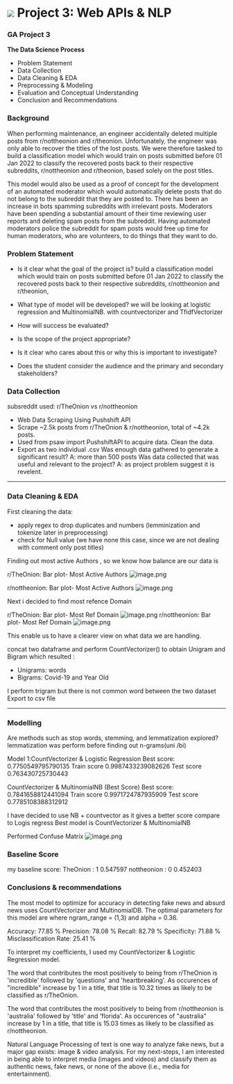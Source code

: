 # ![](https://ga-dash.s3.amazonaws.com/production/assets/logo-9f88ae6c9c3871690e33280fcf557f33.png) Project 3: Web APIs & NLP

### GA Project 3

**The Data Science Process**
- Problem Statement
- Data Collection
- Data Cleaning & EDA
- Preprocessing & Modeling
- Evaluation and Conceptual Understanding
- Conclusion and Recommendations

###  Background

When performing maintenance, an engineer accidentally deleted multiple posts from r/nottheonion and r/theonion. Unfortunately, the engineer was only able to recover the titles of the lost posts. We were therefore tasked to build a classification model which would train on posts submitted before 01 Jan 2022 to classify the recovered posts back to their respective subreddits, r/nottheonion and r/theonion, based solely on the post titles.

This model would also be used as a proof of concept for the development of an automated moderator which would automatically delete posts that do not belong to the subreddit that they are posted to. There has been an increase in bots spamming subreddits with irrelevant posts. Moderators have been spending a substantial amount of their time reviewing user reports and deleting spam posts from the subreddit. Having automated moderators police the subreddit for spam posts would free up time for human moderators, who are volunteers, to do things that they want to do.


### Problem Statement

- Is it clear what the goal of the project is?
build a classification model which would train on posts submitted before 01 Jan 2022 to classify the recovered posts back to their respective subreddits, r/nottheonion and r/theonion,

- What type of model will be developed?
we will be looking at logistic regression and MultinomialNB. with countvectorizer and TfidfVectorizer
- How will success be evaluated?

- Is the scope of the project appropriate?

- Is it clear who cares about this or why this is important to investigate?

- Does the student consider the audience and the primary and secondary stakeholders?





### Data Collection
subsreddit used: r/TheOnion vs r/nottheonion
- Web Data Scraping Using Pushshift API
- Scrape ~2.5k posts from r/TheOnion & r/nottheonion, total of ~4.2k posts. 
- Used from psaw import PushshiftAPI to acquire data. Clean the data.
- Export as two individual .csv
Was enough data gathered to generate a significant result?
A: more than 500 posts 
Was data collected that was useful and relevant to the project?
A: as project problem suggest it is revelent.

---
### Data Cleaning & EDA
First cleaning the data: 
- apply regex to drop duplicates and numbers (lemminization and tokenize later in preprocessing)
- check for Null value (we have none this case, since we are not dealing with comment only post titles)

Finding out most active Authors , so we know how balance are our data is

r/TheOnion: Bar plot- Most Active Authors
![image.png](https://ibb.co/WVL8qY2)

r/nottheonion: Bar plot- Most Active Authors
![image.png](https://ibb.co/N71Qvcs)

Next i decided to find most refence Domain 

r/TheOnion: Bar plot- Most Ref Domain
![image.png](https://ibb.co/19snJ75)
r/nottheonion: Bar plot- Most Ref Domain
![image.png](https://ibb.co/prhTTcR)

This enable us to have a clearer view on what data we are handling.

concat two dataframe and perform CountVectorizer() to obtain Unigram and Bigram which 
resulted :

- Unigrams: words
- Bigrams: Covid-19 and Year Old

I perform trigram but there is not common word between the two dataset
Export to csv file

---
### Modelling
Are methods such as stop words, stemming, and lemmatization explored?
lemmatization was perform before finding out n-grams(uni /bi)

Model 1:CountVectorizer & Logistic Regression
Best score: 0.7750549795790135
Train score 0.9987433239082626
Test score 0.763430725730443

CountVectorizer & MultinomialNB (Best Score)
Best score: 0.7841658812441094
Train score 0.9971724787935909
Test score 0.7785108388312912

I have decided to use NB + countvector as it gives a better score compare to Logis regress
Best model is CountVectorizer & MultinomialNB

Performed Confuse Matrix
![image.png](https://ibb.co/xhX70Fz)


### Baseline Score ###
my baseline score: 
TheOnion  :    1    0.547597
nottheonion :  0    0.452403

### Conclusions & recommendations

The most model to optimize for accuracy in detecting fake news and absurd news uses CountVectorizer and MultinomialDB. The optimal parameters for this model are where ngram_range = (1,3) and alpha = 0.36.

Accuracy: 77.85 %
Precision: 78.08 %
Recall: 82.79 %
Specificity: 71.88 %
Misclassification Rate: 25.41 %

To interpret my coefficients, I used my CountVectorizer & Logistic Regression model.

The word that contributes the most positively to being from r/TheOnion is 'incredible' followed by 'questions' and 'heartbreaking'.
    As occurences of "incredible" increase by 1 in a title, that title is 10.32 times as likely to be classified as r/TheOnion.

The word that contributes the most positively to being from r/nottheonion is 'australia' followed by 'title' and 'florida'.
    As occurences of "australia" increase by 1 in a title, that title is 15.03 times as likely to be classified as r/nottheonion.

Natural Language Processing of text is one way to analyze fake news, but a major gap exists: image & video analysis. For my next-steps, I am interested in being able to interpret media (images and videos) and classify them as authentic news, fake news, or none of the above (i.e., media for entertainment).







